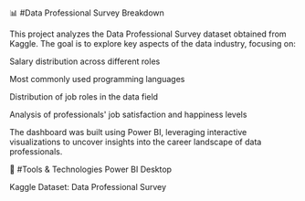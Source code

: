 📊 #Data Professional Survey Breakdown


This project analyzes the Data Professional Survey dataset obtained from Kaggle. The goal is to explore key aspects of the data industry, focusing on:

Salary distribution across different roles

Most commonly used programming languages

Distribution of job roles in the data field

Analysis of professionals' job satisfaction and happiness levels

The dashboard was built using Power BI, leveraging interactive visualizations to uncover insights into the career landscape of data professionals.

🔧 #Tools & Technologies
Power BI Desktop

Kaggle Dataset: Data Professional Survey
